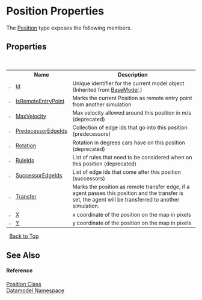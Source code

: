 # Position Properties
 

The <a href="ededcdcd-3dcf-e8df-8419-0febda6b6b89">Position</a> type exposes the following members.


## Properties
&nbsp;<table><tr><th></th><th>Name</th><th>Description</th></tr><tr><td>![Public property](media/pubproperty.gif "Public property")</td><td><a href="21e16472-3244-ca38-97fa-5b47c8d1c025">Id</a></td><td>
Unique identifier for the current model object
 (Inherited from <a href="4dd8c2e5-2def-208c-c36a-25c6577b34e3">BaseModel</a>.)</td></tr><tr><td>![Public property](media/pubproperty.gif "Public property")</td><td><a href="f64eaf75-115a-15cc-c123-335e6e860664">IsRemoteEntryPoint</a></td><td>
Marks the current Position as remote entry point from another simulation</td></tr><tr><td>![Public property](media/pubproperty.gif "Public property")</td><td><a href="152917b5-20fc-a158-3faa-dcfdad7955d2">MaxVelocity</a></td><td>
Max velocity allowed around this position in m/s (deprecated)</td></tr><tr><td>![Public property](media/pubproperty.gif "Public property")</td><td><a href="9cdbc6ae-151a-46b9-865d-9fa8780498bb">PredecessorEdgeIds</a></td><td>
Collection of edge ids that go into this position (predecessors)</td></tr><tr><td>![Public property](media/pubproperty.gif "Public property")</td><td><a href="94f3d3ed-54b0-ae07-d371-edb13941b76f">Rotation</a></td><td>
Rotation in degrees cars have on this position (deprecated)</td></tr><tr><td>![Public property](media/pubproperty.gif "Public property")</td><td><a href="9655ea71-cafd-0eb5-cac6-1bf5621d6502">RuleIds</a></td><td>
List of rules that need to be considered when on this position (deprecated)</td></tr><tr><td>![Public property](media/pubproperty.gif "Public property")</td><td><a href="45d84757-0910-fe4a-8f8c-fd43646a369f">SuccessorEdgeIds</a></td><td>
List of edge ids that come after this position (successors)</td></tr><tr><td>![Public property](media/pubproperty.gif "Public property")</td><td><a href="9f583439-08e9-d886-f771-2e9b64d54e87">Transfer</a></td><td>
Marks the position as remote transfer edge, if a agent passes this position and the transfer is set, the agent will be transferred to another simulation.</td></tr><tr><td>![Public property](media/pubproperty.gif "Public property")</td><td><a href="4c059d8f-3518-1f8d-e48a-e8cc41fa0808">X</a></td><td>
x coordinate of the position on the map in pixels</td></tr><tr><td>![Public property](media/pubproperty.gif "Public property")</td><td><a href="9e356a14-df72-e78a-cc02-592af62e3ccb">Y</a></td><td>
y coordinate of the position on the map in pixels</td></tr></table>&nbsp;
<a href="#position-properties">Back to Top</a>

## See Also


#### Reference
<a href="ededcdcd-3dcf-e8df-8419-0febda6b6b89">Position Class</a><br /><a href="a489f29d-64b3-9193-8c03-5c66a32a78aa">Datamodel Namespace</a><br />